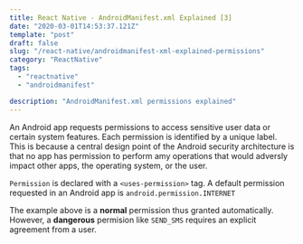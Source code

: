 ```yaml
---
title: React Native - AndroidManifest.xml Explained [3]
date: "2020-03-01T14:53:37.121Z"
template: "post"
draft: false
slug: "/react-native/androidmanifest-xml-explained-permissions"
category: "ReactNative"
tags:
  - "reactnative"
  - "androidmanifest"

description: "AndroidManifest.xml permissions explained"
---
```


An Android app requests permissions to access sensitive user data or certain system features. Each permission is identified by a unique label. This is because a central design point of the Android security architecture is that no app has permission to perform amy operations that would adversly impact other apps, the operating system, or the user.

`Permission` is declared with a `<uses-permission>` tag. A default permission requested in an Android app is
`android.permission.INTERNET`

The example above is a **normal** permission thus granted automatically. However, a **dangerous** permision like `SEND_SMS` requires an explicit agreement from a user.
